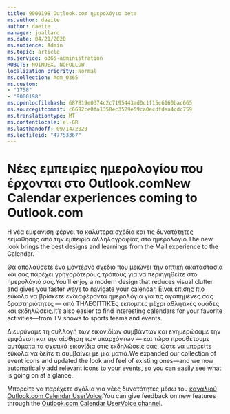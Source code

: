 ```yaml
---
title: 9000198 Outlook.com ημερολόγιο beta
ms.author: daeite
author: daeite
manager: joallard
ms.date: 04/21/2020
ms.audience: Admin
ms.topic: article
ms.service: o365-administration
ROBOTS: NOINDEX, NOFOLLOW
localization_priority: Normal
ms.collection: Adm_O365
ms.custom:
- "1758"
- "9000198"
ms.openlocfilehash: 687819e0374c2c7195443ad0c1f15c6160bac665
ms.sourcegitcommit: c6692ce0fa1358ec3529e59ca0ecdfdea4cdc759
ms.translationtype: MT
ms.contentlocale: el-GR
ms.lasthandoff: 09/14/2020
ms.locfileid: "47753367"
---
```

# <a name="new-calendar-experiences-coming-to-outlookcom"></a><span data-ttu-id="b1803-102">Νέες εμπειρίες ημερολογίου που έρχονται στο Outlook.com</span><span class="sxs-lookup"><span data-stu-id="b1803-102">New Calendar experiences coming to Outlook.com</span></span>

<span data-ttu-id="b1803-103">Η νέα εμφάνιση φέρνει τα καλύτερα σχέδια και τις δυνατότητες εκμάθησης από την εμπειρία αλληλογραφίας στο ημερολόγιο.</span><span class="sxs-lookup"><span data-stu-id="b1803-103">The new look brings the best designs and learnings from the Mail experience to the Calendar.</span></span>

<span data-ttu-id="b1803-104">Θα απολαύσετε ένα μοντέρνο σχέδιο που μειώνει την οπτική ακαταστασία και σας παρέχει γρηγορότερους τρόπους για να περιηγηθείτε στο ημερολόγιό σας.</span><span class="sxs-lookup"><span data-stu-id="b1803-104">You’ll enjoy a modern design that reduces visual clutter and gives you faster ways to navigate your calendar.</span></span> <span data-ttu-id="b1803-105">Είναι επίσης πιο εύκολο να βρίσκετε ενδιαφέροντα ημερολόγια για τις αγαπημένες σας δραστηριότητες — από ΤΗΛΕΟΠΤΙΚΈς εκπομπές μέχρι αθλητικές ομάδες και εκδηλώσεις.</span><span class="sxs-lookup"><span data-stu-id="b1803-105">It’s also easier to find interesting calendars for your favorite activities—from TV shows to sports teams and events.</span></span>

<span data-ttu-id="b1803-106">Διευρύναμε τη συλλογή των εικονιδίων συμβάντων και ενημερώσαμε την εμφάνιση και την αίσθηση των υπαρχόντων — και τώρα προσθέτουμε αυτόματα τα σχετικά εικονίδια στις εκδηλώσεις σας, ώστε να μπορείτε εύκολα να δείτε τι συμβαίνει με μια ματιά.</span><span class="sxs-lookup"><span data-stu-id="b1803-106">We expanded our collection of event icons and updated the look and feel of existing ones—and we now automatically add relevant icons to your events, so you can easily see what is going on at a glance.</span></span>

<span data-ttu-id="b1803-107">Μπορείτε να παρέχετε σχόλια για νέες δυνατότητες μέσω του [καναλιού Outlook.com Calendar UserVoice](https://go.microsoft.com/fwlink/?linkid=2103075).</span><span class="sxs-lookup"><span data-stu-id="b1803-107">You can give feedback on new features through the [Outlook.com Calendar UserVoice channel](https://go.microsoft.com/fwlink/?linkid=2103075).</span></span>